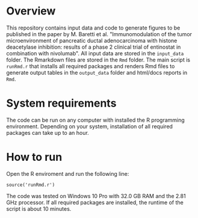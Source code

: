 # Overview

This repository contains input data and code to generate figures to be published in the paper by M. Baretti et al. "Immunomodulation of the tumor microenvironment of pancreatic ductal adenocarcinoma with histone deacetylase inhibition: results of a phase 2 clinical trial of entinostat in combination with nivolumab". All input data are stored in the `input_data` folder. The Rmarkdown files are stored in the `Rmd` folder. The main script is `runRmd.r` that installs all required packages and renders Rmd files to generate output tables in the `output_data` folder and html/docs reports in `Rmd`. 

# System requirements

The code can be run on any computer with installed the R programming environment. Depending on your system, installation of all required packages can take up to an hour.

# How to run

Open the R enviroment and run the following line:

```
source('runRmd.r')
```
The code was tested on Windows 10 Pro with 32.0 GB RAM and the 2.81 GHz processor. If all required packages are installed, the runtime of the script is about 10 minutes. 
